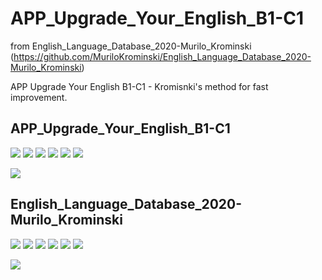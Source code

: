 # APP_Upgrade_Your_English_B1-C1 
from English_Language_Database_2020-Murilo_Krominski
(https://github.com/MuriloKrominski/English_Language_Database_2020-Murilo_Krominski)

APP Upgrade Your English B1-C1 - Kromisnki's method for fast improvement.

## APP_Upgrade_Your_English_B1-C1
<a href="https://github.com/MuriloKrominski/APP_Upgrade_Your_English_B1-C1"><img src="https://img.shields.io/github/followers/MuriloKrominski?style=social"></a>
<a href="https://github.com/MuriloKrominski/APP_Upgrade_Your_English_B1-C1"><img src="https://img.shields.io/github/forks/MuriloKrominski/APP_Upgrade_Your_English_B1-C1?style=social"></a>
<a href="https://github.com/MuriloKrominski/APP_Upgrade_Your_English_B1-C1"><img src="https://img.shields.io/github/stars/MuriloKrominski/APP_Upgrade_Your_English_B1-C1?style=social"></a>
<a href="https://github.com/MuriloKrominski/APP_Upgrade_Your_English_B1-C1"><img src="https://img.shields.io/github/watchers/MuriloKrominski/APP_Upgrade_Your_English_B1-C1?style=social"></a>
<a href="https://github.com/MuriloKrominski/APP_Upgrade_Your_English_B1-C1"><img src="https://img.shields.io/github/last-commit/MuriloKrominski/APP_Upgrade_Your_English_B1-C1"></a>
<a href="https://github.com/MuriloKrominski/APP_Upgrade_Your_English_B1-C1"><img src="https://img.shields.io/github/repo-size/MuriloKrominski/APP_Upgrade_Your_English_B1-C1"></a>

<img src="https://img.shields.io/github/release-date/MuriloKrominski/APP_Upgrade_Your_English_B1-C1"></a>

## English_Language_Database_2020-Murilo_Krominski
<a href="https://github.com/MuriloKrominski/English_Language_Database_2020-Murilo_Krominski"><img src="https://img.shields.io/github/followers/MuriloKrominski?style=social"></a>
<a href="https://github.com/MuriloKrominski/English_Language_Database_2020-Murilo_Krominski"><img src="https://img.shields.io/github/forks/MuriloKrominski/English_Language_Database_2020-Murilo_Krominski?style=social"></a>
<a href="https://github.com/MuriloKrominski/English_Language_Database_2020-Murilo_Krominski"><img src="https://img.shields.io/github/stars/MuriloKrominski/English_Language_Database_2020-Murilo_Krominski?style=social"></a>
<a href="https://github.com/MuriloKrominski/English_Language_Database_2020-Murilo_Krominski"><img src="https://img.shields.io/github/watchers/MuriloKrominski/English_Language_Database_2020-Murilo_Krominski?style=social"></a>
<a href="https://github.com/MuriloKrominski/English_Language_Database_2020-Murilo_Krominski"><img src="https://img.shields.io/github/last-commit/MuriloKrominski/English_Language_Database_2020-Murilo_Krominski"></a>
<a href="https://github.com/MuriloKrominski/English_Language_Database_2020-Murilo_Krominski"><img src="https://img.shields.io/github/repo-size/MuriloKrominski/English_Language_Database_2020-Murilo_Krominski"></a>

<img src="https://img.shields.io/github/release-date/MuriloKrominski/English_Language_Database_2020-Murilo_Krominski"></a>
